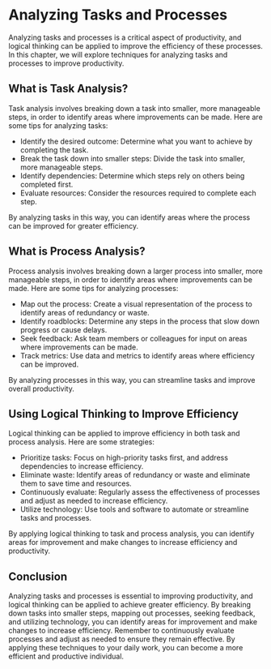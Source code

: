 Analyzing Tasks and Processes
==================================================================================================

Analyzing tasks and processes is a critical aspect of productivity, and logical thinking can be applied to improve the efficiency of these processes. In this chapter, we will explore techniques for analyzing tasks and processes to improve productivity.

What is Task Analysis?
----------------------

Task analysis involves breaking down a task into smaller, more manageable steps, in order to identify areas where improvements can be made. Here are some tips for analyzing tasks:

* Identify the desired outcome: Determine what you want to achieve by completing the task.
* Break the task down into smaller steps: Divide the task into smaller, more manageable steps.
* Identify dependencies: Determine which steps rely on others being completed first.
* Evaluate resources: Consider the resources required to complete each step.

By analyzing tasks in this way, you can identify areas where the process can be improved for greater efficiency.

What is Process Analysis?
-------------------------

Process analysis involves breaking down a larger process into smaller, more manageable steps, in order to identify areas where improvements can be made. Here are some tips for analyzing processes:

* Map out the process: Create a visual representation of the process to identify areas of redundancy or waste.
* Identify roadblocks: Determine any steps in the process that slow down progress or cause delays.
* Seek feedback: Ask team members or colleagues for input on areas where improvements can be made.
* Track metrics: Use data and metrics to identify areas where efficiency can be improved.

By analyzing processes in this way, you can streamline tasks and improve overall productivity.

Using Logical Thinking to Improve Efficiency
--------------------------------------------

Logical thinking can be applied to improve efficiency in both task and process analysis. Here are some strategies:

* Prioritize tasks: Focus on high-priority tasks first, and address dependencies to increase efficiency.
* Eliminate waste: Identify areas of redundancy or waste and eliminate them to save time and resources.
* Continuously evaluate: Regularly assess the effectiveness of processes and adjust as needed to increase efficiency.
* Utilize technology: Use tools and software to automate or streamline tasks and processes.

By applying logical thinking to task and process analysis, you can identify areas for improvement and make changes to increase efficiency and productivity.

Conclusion
----------

Analyzing tasks and processes is essential to improving productivity, and logical thinking can be applied to achieve greater efficiency. By breaking down tasks into smaller steps, mapping out processes, seeking feedback, and utilizing technology, you can identify areas for improvement and make changes to increase efficiency. Remember to continuously evaluate processes and adjust as needed to ensure they remain effective. By applying these techniques to your daily work, you can become a more efficient and productive individual.
